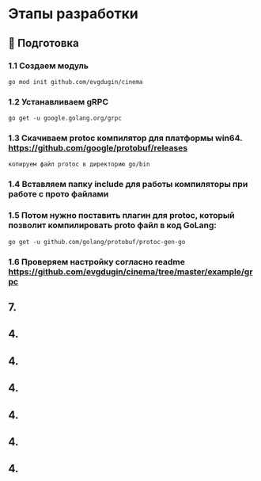 # Этапы разработки

## 🐝 Подготовка
### 1.1 Создаем модуль

``` 
go mod init github.com/evgdugin/cinema
```

### 1.2 Устанавливаем gRPC 

``` 
go get -u google.golang.org/grpc
```

### 1.3 Скачиваем protoc компилятор для платформы win64. https://github.com/google/protobuf/releases

``` 
копируем файл protoc в директорию go/bin
```

### 1.4 Вставляем папку include для работы компиляторы при работе с прото файлами

### 1.5 Потом нужно поставить плагин для protoc, который позволит компилировать proto файл в код GoLang:

``` 
go get -u github.com/golang/protobuf/protoc-gen-go
```

### 1.6 Проверяем настройку согласно readme https://github.com/evgdugin/cinema/tree/master/example/grpc

## 7. 

## 4. 

## 4. 

## 4. 

## 4. 

## 4. 

## 4. 
